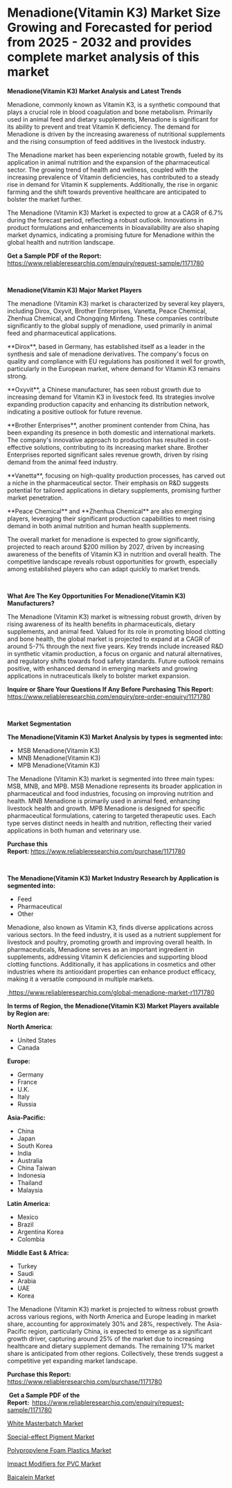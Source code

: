 <p><h1>Menadione(Vitamin K3) Market Size Growing and Forecasted for period from 2025 - 2032 and provides complete market analysis of this market</h1></p><p><strong>Menadione(Vitamin K3) Market Analysis and Latest Trends</strong></p>
<p><p>Menadione, commonly known as Vitamin K3, is a synthetic compound that plays a crucial role in blood coagulation and bone metabolism. Primarily used in animal feed and dietary supplements, Menadione is significant for its ability to prevent and treat Vitamin K deficiency. The demand for Menadione is driven by the increasing awareness of nutritional supplements and the rising consumption of feed additives in the livestock industry.</p><p>The Menadione market has been experiencing notable growth, fueled by its application in animal nutrition and the expansion of the pharmaceutical sector. The growing trend of health and wellness, coupled with the increasing prevalence of Vitamin deficiencies, has contributed to a steady rise in demand for Vitamin K supplements. Additionally, the rise in organic farming and the shift towards preventive healthcare are anticipated to bolster the market further.</p><p>The Menadione (Vitamin K3) Market is expected to grow at a CAGR of 6.7% during the forecast period, reflecting a robust outlook. Innovations in product formulations and enhancements in bioavailability are also shaping market dynamics, indicating a promising future for Menadione within the global health and nutrition landscape.</p></p>
<p><strong>Get a Sample PDF of the Report:&nbsp;</strong> <a href="https://www.reliableresearchiq.com/enquiry/request-sample/1171780?utm_campaign=1159&utm_medium=2&utm_source=Github&utm_content=ia&utm_term=02022025&utm_id=menadionevitamin-k3">https://www.reliableresearchiq.com/enquiry/request-sample/1171780</a></p>
<p>&nbsp;</p>
<p><strong>Menadione(Vitamin K3) Major Market Players</strong></p>
<p><p>The menadione (Vitamin K3) market is characterized by several key players, including Dirox, Oxyvit, Brother Enterprises, Vanetta, Peace Chemical, Zhenhua Chemical, and Chongqing Minfeng. These companies contribute significantly to the global supply of menadione, used primarily in animal feed and pharmaceutical applications.</p><p>**Dirox**, based in Germany, has established itself as a leader in the synthesis and sale of menadione derivatives. The company's focus on quality and compliance with EU regulations has positioned it well for growth, particularly in the European market, where demand for Vitamin K3 remains strong.</p><p>**Oxyvit**, a Chinese manufacturer, has seen robust growth due to increasing demand for Vitamin K3 in livestock feed. Its strategies involve expanding production capacity and enhancing its distribution network, indicating a positive outlook for future revenue.</p><p>**Brother Enterprises**, another prominent contender from China, has been expanding its presence in both domestic and international markets. The company's innovative approach to production has resulted in cost-effective solutions, contributing to its increasing market share. Brother Enterprises reported significant sales revenue growth, driven by rising demand from the animal feed industry.</p><p>**Vanetta**, focusing on high-quality production processes, has carved out a niche in the pharmaceutical sector. Their emphasis on R&D suggests potential for tailored applications in dietary supplements, promising further market penetration.</p><p>**Peace Chemical** and **Zhenhua Chemical** are also emerging players, leveraging their significant production capabilities to meet rising demand in both animal nutrition and human health supplements.</p><p>The overall market for menadione is expected to grow significantly, projected to reach around $200 million by 2027, driven by increasing awareness of the benefits of Vitamin K3 in nutrition and overall health. The competitive landscape reveals robust opportunities for growth, especially among established players who can adapt quickly to market trends.</p></p>
<p>&nbsp;</p>
<p><strong>What Are The Key Opportunities For Menadione(Vitamin K3) Manufacturers?</strong></p>
<p><p>The Menadione (Vitamin K3) market is witnessing robust growth, driven by rising awareness of its health benefits in pharmaceuticals, dietary supplements, and animal feed. Valued for its role in promoting blood clotting and bone health, the global market is projected to expand at a CAGR of around 5-7% through the next five years. Key trends include increased R&D in synthetic vitamin production, a focus on organic and natural alternatives, and regulatory shifts towards food safety standards. Future outlook remains positive, with enhanced demand in emerging markets and growing applications in nutraceuticals likely to bolster market expansion.</p></p>
<p><strong>Inquire or Share Your Questions If Any Before Purchasing This Report:</strong> <a href="https://www.reliableresearchiq.com/enquiry/pre-order-enquiry/1171780?utm_campaign=1159&utm_medium=2&utm_source=Github&utm_content=ia&utm_term=02022025&utm_id=menadionevitamin-k3">https://www.reliableresearchiq.com/enquiry/pre-order-enquiry/1171780</a></p>
<p>&nbsp;</p>
<p><strong>Market Segmentation</strong></p>
<p><strong>The Menadione(Vitamin K3) Market Analysis by types is segmented into:</strong></p>
<p><ul><li>MSB Menadione(Vitamin K3)</li><li>MNB Menadione(Vitamin K3)</li><li>MPB Menadione(Vitamin K3)</li></ul></p>
<p><p>The Menadione (Vitamin K3) market is segmented into three main types: MSB, MNB, and MPB. MSB Menadione represents its broader application in pharmaceutical and food industries, focusing on improving nutrition and health. MNB Menadione is primarily used in animal feed, enhancing livestock health and growth. MPB Menadione is designed for specific pharmaceutical formulations, catering to targeted therapeutic uses. Each type serves distinct needs in health and nutrition, reflecting their varied applications in both human and veterinary use.</p></p>
<p><strong>Purchase this Report:&nbsp;</strong><a href="https://www.reliableresearchiq.com/purchase/1171780?utm_campaign=1159&utm_medium=2&utm_source=Github&utm_content=ia&utm_term=02022025&utm_id=menadionevitamin-k3">https://www.reliableresearchiq.com/purchase/1171780</a></p>
<p>&nbsp;</p>
<p><strong>The Menadione(Vitamin K3) Market Industry Research by Application is segmented into:</strong></p>
<p><ul><li>Feed</li><li>Pharmaceutical</li><li>Other</li></ul></p>
<p><p>Menadione, also known as Vitamin K3, finds diverse applications across various sectors. In the feed industry, it is used as a nutrient supplement for livestock and poultry, promoting growth and improving overall health. In pharmaceuticals, Menadione serves as an important ingredient in supplements, addressing Vitamin K deficiencies and supporting blood clotting functions. Additionally, it has applications in cosmetics and other industries where its antioxidant properties can enhance product efficacy, making it a versatile compound in multiple markets.</p></p>
<p><a href="https://www.reliableresearchiq.com/global-menadione-market-r1171780?utm_campaign=1159&utm_medium=2&utm_source=Github&utm_content=ia&utm_term=02022025&utm_id=menadionevitamin-k3">&nbsp;https://www.reliableresearchiq.com/global-menadione-market-r1171780</a></p>
<p><strong>In terms of Region, the Menadione(Vitamin K3) Market Players available by Region are:</strong></p>
<p>
    <p> <strong> North America: </strong>
        <ul>
            <li>United States</li>
            <li>Canada</li>
        </ul>
        </p> 
    <p> <strong> Europe: </strong>
        <ul>
            <li>Germany</li>
            <li>France</li>
            <li>U.K.</li>
            <li>Italy</li>
            <li>Russia</li>
        </ul>
        </p> 
    <p> <strong> Asia-Pacific: </strong>
        <ul>
            <li>China</li>
            <li>Japan</li>
            <li>South Korea</li>
            <li>India</li>
            <li>Australia</li>
            <li>China Taiwan</li>
            <li>Indonesia</li>
            <li>Thailand</li>
            <li>Malaysia</li>
        </ul>
        </p> 
    <p> <strong> Latin America: </strong>
        <ul>
            <li>Mexico</li>
            <li>Brazil</li>
            <li>Argentina Korea</li>
            <li>Colombia</li>
        </ul>
        </p> 
    <p> <strong> Middle East & Africa: </strong>
        <ul>
            <li>Turkey</li>
            <li>Saudi</li>
            <li>Arabia</li>
            <li>UAE</li>
            <li>Korea</li>
        </ul>
    </p>
    </p>
<p><p>The Menadione (Vitamin K3) market is projected to witness robust growth across various regions, with North America and Europe leading in market share, accounting for approximately 30% and 28%, respectively. The Asia-Pacific region, particularly China, is expected to emerge as a significant growth driver, capturing around 25% of the market due to increasing healthcare and dietary supplement demands. The remaining 17% market share is anticipated from other regions. Collectively, these trends suggest a competitive yet expanding market landscape.</p></p>
<p><strong>Purchase this Report: </strong><a href="https://www.reliableresearchiq.com/purchase/1171780?utm_campaign=1159&utm_medium=2&utm_source=Github&utm_content=ia&utm_term=02022025&utm_id=menadionevitamin-k3">https://www.reliableresearchiq.com/purchase/1171780</a></p>
<p>&nbsp;<strong>Get a Sample PDF of the Report:&nbsp;&nbsp;</strong><a href="https://www.reliableresearchiq.com/enquiry/request-sample/1171780?utm_campaign=1159&utm_medium=2&utm_source=Github&utm_content=ia&utm_term=02022025&utm_id=menadionevitamin-k3">https://www.reliableresearchiq.com/enquiry/request-sample/1171780</a></p>
<p><strong></strong></p>
<p><p><a href="https://www.linkedin.com/pulse/white-masterbatch-market-size-analysis-2025-2032-projected-tghff?utm_campaign=1159&utm_medium=2&utm_source=Github&utm_content=ia&utm_term=02022025&utm_id=menadionevitamin-k3">White Masterbatch Market</a></p><p><a href="https://github.com/nemcemakoi/Market-Research-Report-List-1/blob/main/special-effect-pigment-market.md?utm_campaign=1159&utm_medium=2&utm_source=Github&utm_content=ia&utm_term=02022025&utm_id=menadionevitamin-k3">Special-effect Pigment Market</a></p><p><a href="https://github.com/sadithsondah72/Market-Research-Report-List-1/blob/main/polypropylene-foam-plastics-market.md?utm_campaign=1159&utm_medium=2&utm_source=Github&utm_content=ia&utm_term=02022025&utm_id=menadionevitamin-k3">Polypropylene Foam Plastics Market</a></p><p><a href="https://www.linkedin.com/pulse/impact-modifiers-pvc-market-trends-drivers-forecasted-cagr-yxvsf?utm_campaign=1159&utm_medium=2&utm_source=Github&utm_content=ia&utm_term=02022025&utm_id=menadionevitamin-k3">Impact Modifiers for PVC Market</a></p><p><a href="https://www.linkedin.com/pulse/baicalein-market-study-growth-opportunities-value-chain-825wf?utm_campaign=1159&utm_medium=2&utm_source=Github&utm_content=ia&utm_term=02022025&utm_id=menadionevitamin-k3">Baicalein Market</a></p></p>